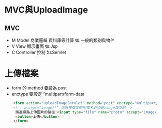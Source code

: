 #  MVC與UploadImage
## MVC
* M Model 商業邏輯 資料庫等計算 如:一般的類別與物件
* V View  顯示畫面 如:Jsp
* C Controller 控制 如:Servlet
# 上傳檔案
* form 的 method 要設為 post
* enctype 要設定 "multipart/form-data
```html
	<form action="UploadImageServlet" method="post" enctype="multipart/form-data">
    <!-- accept="image/*" 指選擇檔案的附檔名必須是image類型的-->
	 請選擇路上傳圖片的路徑:<input type="file" name="photo" accept="image/*"/>
	 <button>上傳</button>
	</form>
```
